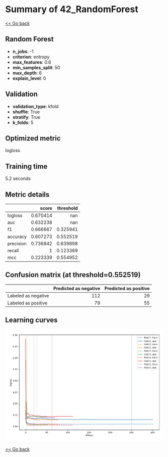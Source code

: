 # Summary of 42_RandomForest

[<< Go back](../README.md)


## Random Forest
- **n_jobs**: -1
- **criterion**: entropy
- **max_features**: 0.6
- **min_samples_split**: 50
- **max_depth**: 6
- **explain_level**: 0

## Validation
 - **validation_type**: kfold
 - **shuffle**: True
 - **stratify**: True
 - **k_folds**: 5

## Optimized metric
logloss

## Training time

5.2 seconds

## Metric details
|           |    score |   threshold |
|:----------|---------:|------------:|
| logloss   | 0.670414 |  nan        |
| auc       | 0.632238 |  nan        |
| f1        | 0.666667 |    0.325941 |
| accuracy  | 0.607273 |    0.552519 |
| precision | 0.736842 |    0.639898 |
| recall    | 1        |    0.123369 |
| mcc       | 0.223339 |    0.554952 |


## Confusion matrix (at threshold=0.552519)
|                     |   Predicted as negative |   Predicted as positive |
|:--------------------|------------------------:|------------------------:|
| Labeled as negative |                     112 |                      29 |
| Labeled as positive |                      79 |                      55 |

## Learning curves
![Learning curves](learning_curves.png)

[<< Go back](../README.md)
